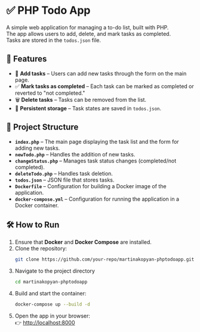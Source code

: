 # ✅ PHP Todo App  

A simple web application for managing a to-do list, built with PHP.  
The app allows users to add, delete, and mark tasks as completed.  
Tasks are stored in the `todos.json` file.  

## 🚀 Features  

- 📝 **Add tasks** – Users can add new tasks through the form on the main page.  
- ✅ **Mark tasks as completed** – Each task can be marked as completed or reverted to "not completed."  
- 🗑 **Delete tasks** – Tasks can be removed from the list.  
- 💾 **Persistent storage** – Task states are saved in `todos.json`.  

## 📂 Project Structure  

- **`index.php`** – The main page displaying the task list and the form for adding new tasks.  
- **`newTodo.php`** – Handles the addition of new tasks.  
- **`changeStatus.php`** – Manages task status changes (completed/not completed).  
- **`deleteTodo.php`** – Handles task deletion.  
- **`todos.json`** – JSON file that stores tasks.  
- **`Dockerfile`** – Configuration for building a Docker image of the application.  
- **`docker-compose.yml`** – Configuration for running the application in a Docker container.  

## 🛠 How to Run  

1. Ensure that **Docker** and **Docker Compose** are installed.  
2. Clone the repository:  
   ```bash
   git clone https://github.com/your-repo/martinakopyan-phptodoapp.git
3. Navigate to the project directory
   ```bash
   cd martinakopyan-phptodoapp
4. Build and start the container:
   ```bash
   docker-compose up --build -d
5. Open the app in your browser:  
   👉 [http://localhost:8000](http://localhost:8000)
